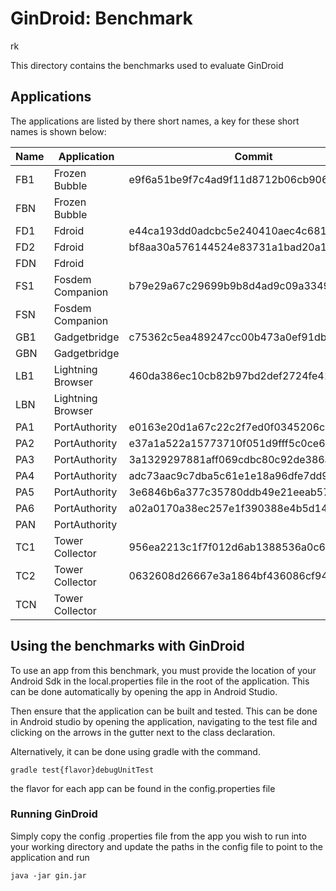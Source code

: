 
  

# GinDroid: Benchmark
rk

This directory contains the benchmarks used to evaluate GinDroid
  

## Applications
The applications are listed by there short names, a key for these short names is shown below:
  
  
 Name | Application | Commit 
--|--|--
FB1|Frozen Bubble|e9f6a51be9f7c4ad9f11d8712b06cb906e9ddf28 
FBN|Frozen Bubble|
FD1|Fdroid| e44ca193dd0adcbc5e240410aec4c681f5053dae 
FD2|Fdroid|bf8aa30a576144524e83731a1bad20a1dab3f1bc 
FDN|Fdroid|
FS1| Fosdem Companion | b79e29a67c29699b9b8d4ad9c09a3349ce32c59f 
FSN|Fosdem Companion |
GB1|Gadgetbridge| c75362c5ea489247cc00b473a0ef91dbb1cc1569
GBN|Gadgetbridge|
LB1| Lightning Browser|460da386ec10cb82b97bd2def2724fe41f709a88 
LBN|Lightning Browser|
PA1|PortAuthority | e0163e20d1a67c22c2f7ed0f0345206ce1a050f0
PA2|PortAuthority | e37a1a522a15773710f051d9fff5c0ce68ade5cb
PA3|PortAuthority | 3a1329297881aff069cdbc80c92de386ac952d77
PA4|PortAuthority | adc73aac9c7dba5c61e1e18a96dfe7dd9712d100
PA5|PortAuthority | 3e6846b6a377c35780ddb49e21eeab5749381bf2
PA6|PortAuthority | a02a0170a38ec257e1f390388e4b5d1414b3cf36
PAN|PortAuthority |
TC1|Tower Collector| 956ea2213c1f7f012d6ab1388536a0c6d5202bd9
TC2|Tower Collector| 0632608d26667e3a1864bf436086cf9422a913cb
TCN|Tower Collector|

  

## Using the benchmarks with GinDroid

To use an app from this benchmark, you must provide the location of your Android Sdk in the local.properties file in the root of the application.
This can be done automatically by opening the app in Android Studio.

Then ensure that the application can be built and tested.
This can be done in Android studio by opening the application, navigating to the test file and clicking on the arrows in the gutter next to the class declaration.

Alternatively, it can be done using gradle with the command.

```
gradle test{flavor}debugUnitTest
```

the flavor for each app can be found in the config.properties file


### Running GinDroid
Simply copy the config .properties file from the app you wish to run into your working directory and update the paths in the config file to point to the application and run

```
java -jar gin.jar
```

